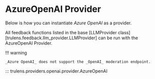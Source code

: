 # AzureOpenAI Provider

Below is how you can instantiate _Azure OpenAI_ as a provider.

All feedback functions listed in the base [LLMProvider
class][trulens.feedback.llm_provider.LLMProvider] can be run with the AzureOpenAI Provider.

!!! warning

    _Azure OpenAI_ does not support the _OpenAI_ moderation endpoint.

::: trulens.providers.openai.provider.AzureOpenAI
